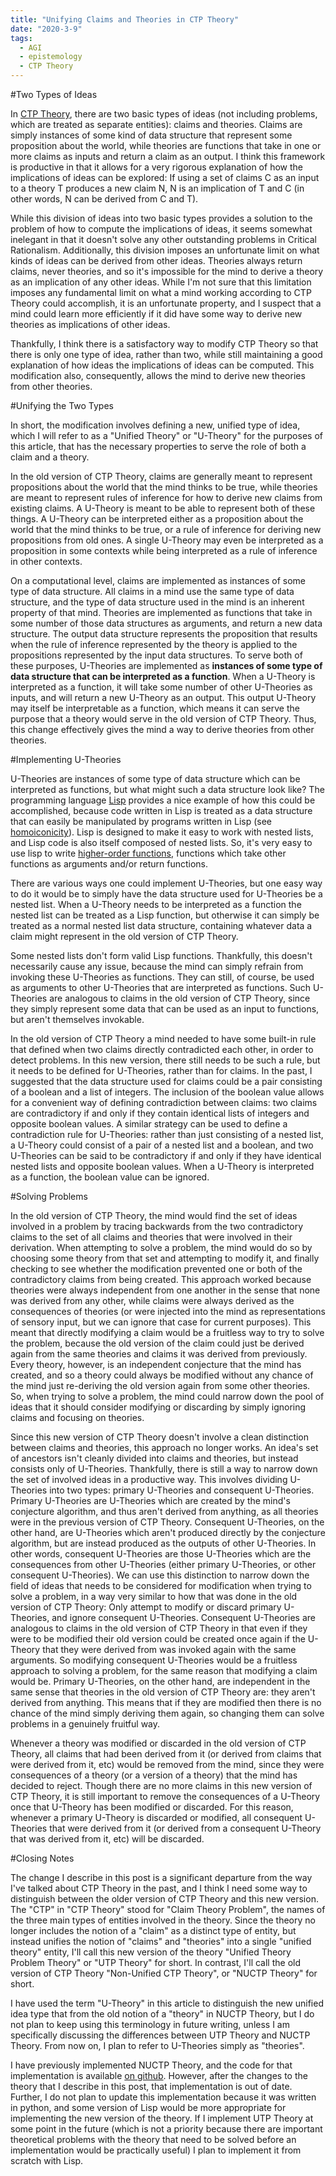 ```yaml
---
title: "Unifying Claims and Theories in CTP Theory"
date: "2020-3-9"
tags:
  - AGI
  - epistemology
  - CTP Theory
---
```


#Two Types of Ideas

In [CTP Theory](/ctp-theory-a-critical-rationalist-approach-to-agi/), there are two basic types of ideas (not including problems, which are treated as separate entities): claims and theories. Claims are simply instances of some kind of data structure that represent some proposition about the world, while theories are functions that take in one or more claims as inputs and return a claim as an output. I think this framework is productive in that it allows for a very rigorous explanation of how the implications of ideas can be explored: If using a set of claims C as an input to a theory T produces a new claim N, N is an implication of T and C (in other words, N can be derived from C and T).

While this division of ideas into two basic types provides a solution to the problem of how to compute the implications of ideas, it seems somewhat inelegant in that it doesn't solve any other outstanding problems in Critical Rationalism. Additionally, this division imposes an unfortunate limit on what kinds of ideas can be derived from other ideas. Theories always return claims, never theories, and so it's impossible for the mind to derive a theory as an implication of any other ideas. While I'm not sure that this limitation imposes any fundamental limit on what a mind working according to CTP Theory could accomplish, it is an unfortunate property, and I suspect that a mind could learn more efficiently if it did have some way to derive new theories as implications of other ideas.

Thankfully, I think there is a satisfactory way to modify CTP Theory so that there is only one type of idea, rather than two, while still maintaining a good explanation of how ideas the implications of ideas can be computed. This modification also, consequently, allows the mind to derive new theories from other theories.

#Unifying the Two Types

In short, the modification involves defining a new, unified type of idea, which I will refer to as a "Unified Theory" or "U-Theory" for the purposes of this article, that has the necessary properties to serve the role of both a claim and a theory.

In the old version of CTP Theory, claims are generally meant to represent propositions about the world that the mind thinks to be true, while theories are meant to represent rules of inference for how to derive new claims from existing claims. A U-Theory is meant to be able to represent both of these things. A U-Theory can be interpreted either as a proposition about the world that the mind thinks to be true, or a rule of inference for deriving new propositions from old ones. A single U-Theory may even be interpreted as a proposition in some contexts while being interpreted as a rule of inference in other contexts.

On a computational level, claims are implemented as instances of some type of data structure. All claims in a mind use the same type of data structure, and the type of data structure used in the mind is an inherent property of that mind. Theories are implemented as functions that take in some number of those data structures as arguments, and return a new data structure. The output data structure represents the proposition that results when the rule of inference represented by the theory is applied to the propositions represented by the input data structures. To serve both of these purposes, U-Theories are implemented as **instances of some type of data structure that can be interpreted as a function**. When a U-Theory is interpreted as a function, it will take some number of other U-Theories as inputs, and will return a new U-Theory as an output. This output U-Theory may itself be interpretable as a function, which means it can serve the purpose that a theory would serve in the old version of CTP Theory. Thus, this change effectively gives the mind a way to derive theories from other theories.

#Implementing U-Theories

U-Theories are instances of some type of data structure which can be interpreted as functions, but what might such a data structure look like? The programming language [Lisp](https://en.wikipedia.org/wiki/Lisp_(programming_language)) provides a nice example of how this could be accomplished, because code written in Lisp is treated as a data structure that can easily be manipulated by programs written in Lisp (see [homoiconicity](https://en.wikipedia.org/wiki/Homoiconicity)). Lisp is designed to make it easy to work with nested lists, and Lisp code is also itself composed of nested lists. So, it's very easy to use lisp to write [higher-order functions](https://en.wikipedia.org/wiki/Higher-order_function), functions which take other functions as arguments and/or return functions.

There are various ways one could implement U-Theories, but one easy way to do it would be to simply have the data structure used for U-Theories be a nested list. When a U-Theory needs to be interpreted as a function the nested list can be treated as a Lisp function, but otherwise it can simply be treated as a normal nested list data structure, containing whatever data a claim might represent in the old version of CTP Theory.

Some nested lists don't form valid Lisp functions. Thankfully, this doesn't necessarily cause any issue, because the mind can simply refrain from invoking these U-Theories as functions. They can still, of course, be used as arguments to other U-Theories that are interpreted as functions. Such U-Theories are analogous to claims in the old version of CTP Theory, since they simply represent some data that can be used as an input to functions, but aren't themselves invokable.

In the old version of CTP Theory a mind needed to have some built-in rule that defined when two claims directly contradicted each other, in order to detect problems. In this new version, there still needs to be such a rule, but it needs to be defined for U-Theories, rather than for claims. In the past, I suggested that the data structure used for claims could be a pair consisting of a boolean and a list of integers. The inclusion of the boolean value allows for a convenient way of defining contradiction between claims: two claims are contradictory if and only if they contain identical lists of integers and opposite boolean values. A similar strategy can be used to define a contradiction rule for U-Theories: rather than just consisting of a nested list, a U-Theory could consist of a pair of a nested list and a boolean, and two U-Theories can be said to be contradictory if and only if they have identical nested lists and opposite boolean values. When a U-Theory is interpreted as a function, the boolean value can be ignored.

#Solving Problems

In the old version of CTP Theory, the mind would find the set of ideas involved in a problem by tracing backwards from the two contradictory claims to the set of all claims and theories that were involved in their derivation. When attempting to solve a problem, the mind would do so by choosing some theory from that set and attempting to modify it, and finally checking to see whether the modification prevented one or both of the contradictory claims from being created. This approach worked because theories were always independent from one another in the sense that none was derived from any other, while claims were always derived as the consequences of theories (or were injected into the mind as representations of sensory input, but we can ignore that case for current purposes). This meant that directly modifying a claim would be a fruitless way to try to solve the problem, because the old version of the claim could just be derived again from the same theories and claims it was derived from previously. Every theory, however, is an independent conjecture that the mind has created, and so a theory could always be modified without any chance of the mind just re-deriving the old version again from some other theories. So, when trying to solve a problem, the mind could narrow down the pool of ideas that it should consider modifying or discarding by simply ignoring claims and focusing on theories.

Since this new version of CTP Theory doesn't involve a clean distinction between claims and theories, this approach no longer works. An idea's set of ancestors isn't cleanly divided into claims and theories, but instead consists only of U-Theories. Thankfully, there is still a way to narrow down the set of involved ideas in a productive way. This involves dividing U-Theories into two types: primary U-Theories and consequent U-Theories. Primary U-Theories are U-Theories which are created by the mind's conjecture algorithm, and thus aren't derived from anything, as all theories were in the previous version of CTP Theory. Consequent U-Theories, on the other hand, are U-Theories which aren't produced directly by the conjecture algorithm, but are instead produced as the outputs of other U-Theories. In other words, consequent U-Theories are those U-Theories which are the consequences from other U-Theories (either primary U-Theories, or other consequent U-Theories). We can use this distinction to narrow down the field of ideas that needs to be considered for modification when trying to solve a problem, in a way very similar to how that was done in the old version of CTP Theory: Only attempt to modify or discard primary U-Theories, and ignore consequent U-Theories. Consequent U-Theories are analogous to claims in the old version of CTP Theory in that even if they were to be modified their old version could be created once again if the U-Theory that they were derived from was invoked again with the same arguments. So modifying consequent U-Theories would be a fruitless approach to solving a problem, for the same reason that modifying a claim would be. Primary U-Theories, on the other hand, are independent in the same sense that theories in the old version of CTP Theory are: they aren't derived from anything. This means that if they are modified then there is no chance of the mind simply deriving them again, so changing them can solve problems in a genuinely fruitful way.

Whenever a theory was modified or discarded in the old version of CTP Theory, all claims that had been derived from it (or derived from claims that were derived from it, etc) would be removed from the mind, since they were consequences of a theory (or a version of a theory) that the mind has decided to reject. Though there are no more claims in this new version of CTP Theory, it is still important to remove the consequences of a U-Theory once that U-Theory has been modified or discarded. For this reason, whenever a primary U-Theory is discarded or modified, all consequent U-Theories that were derived from it (or derived from a consequent U-Theory that was derived from it, etc) will be discarded.

#Closing Notes

The change I describe in this post is a significant departure from the way I've talked about CTP Theory in the past, and I think I need some way to distinguish between the older version of CTP Theory and this new version. The "CTP" in "CTP Theory" stood for "Claim Theory Problem", the names of the three main types of entities involved in the theory. Since the theory no longer includes the notion of a "claim" as a distinct type of entity, but instead unifies the notion of "claims" and "theories" into a single "unified theory" entity, I'll call this new version of the theory "Unified Theory Problem Theory" or "UTP Theory" for short. In contrast, I'll call the old version of CTP Theory "Non-Unified CTP Theory", or "NUCTP Theory" for short.

I have used the term "U-Theory" in this article to distinguish the new unified idea type that from the old notion of a "theory" in NUCTP Theory, but I do not plan to keep using this terminology in future writing, unless I am specifically discussing the differences between UTP Theory and NUCTP Theory. From now on, I plan to refer to U-Theories simply as "theories".

I have previously implemented NUCTP Theory, and the code for that implementation is available [on github](https://github.com/EllaMHoeppner/CTP_Theory). However, after the changes to the theory that I describe in this post, that implementation is out of date. Further, I do not plan to update this implementation because it was written in python, and some version of Lisp would be more appropriate for implementing the new version of the theory. If I implement UTP Theory at some point in the future (which is not a priority because there are important theoretical problems with the theory that need to be solved before an implementation would be practically useful) I plan to implement it from scratch with Lisp.

